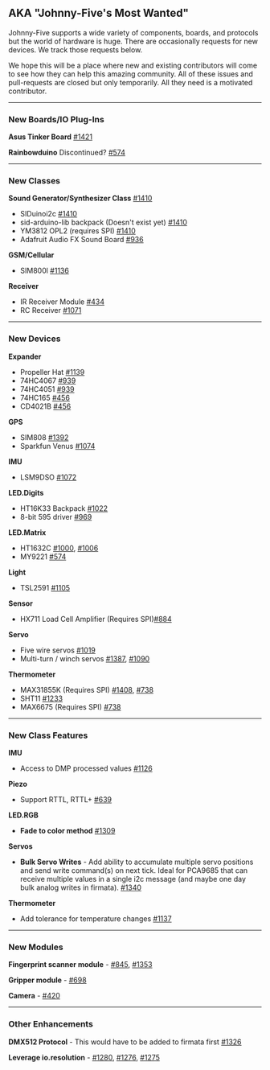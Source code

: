 ## AKA "Johnny-Five's Most Wanted"

Johnny-Five supports a wide variety of components, boards, and protocols but the world of hardware is huge. There are occasionally requests for new devices. We track those requests below.

We hope this will be a place where new and existing contributors will come to see how they can help this amazing community. All of these issues and pull-requests are closed but only temporarily. All they need is a motivated contributor.

------------------
### New Boards/IO Plug-Ins
**Asus Tinker Board** [#1421](/rwaldron/johnny-five/issues/1421)

**Rainbowduino** Discontinued? [#574](/rwaldron/johnny-five/issues/574)

------------------
### New Classes
**Sound Generator/Synthesizer Class** [#1410](/rwaldron/johnny-five/issues/1410)
 - SIDuinoi2c [#1410](/rwaldron/johnny-five/issues/1410)
 - sid-arduino-lib backpack (Doesn't exist yet) [#1410](/rwaldron/johnny-five/issues/1410)
 - YM3812 OPL2 (requires SPI) [#1410](/rwaldron/johnny-five/issues/1410)
 - Adafruit Audio FX Sound Board [#936](/rwaldron/johnny-five/issues/936)

**GSM/Cellular**
 - SIM800l [#1136](/rwaldron/johnny-five/issues/1136)

**Receiver**
 - IR Receiver Module [#434](/rwaldron/johnny-five/issues/434)
 - RC Receiver [#1071](/rwaldron/johnny-five/issues/1071)

------------------
### New Devices

**Expander**
 - Propeller Hat [#1139](/rwaldron/johnny-five/issues/1139)
 - 74HC4067 [#939](/rwaldron/johnny-five/issues/939)
 - 74HC4051 [#939](/rwaldron/johnny-five/issues/939)
 - 74HC165 [#456](/rwaldron/johnny-five/issues/456)
 - CD4021B [#456](/rwaldron/johnny-five/issues/456)

**GPS**
 - SIM808 [#1392](/rwaldron/johnny-five/issues/1392)
 - Sparkfun Venus [#1074](/rwaldron/johnny-five/issues/1074)

**IMU**
 - LSM9DSO [#1072](/rwaldron/johnny-five/issues/1072)

**LED.Digits**
 - HT16K33 Backpack [#1022](/rwaldron/johnny-five/issues/1022)
 - 8-bit 595 driver [#969](/rwaldron/johnny-five/issues/969)

**LED.Matrix**
 - HT1632C [#1000](/rwaldron/johnny-five/issues/1000), [#1006](/rwaldron/johnny-five/issues/1006)
 - MY9221 [#574](/rwaldron/johnny-five/issues/574)

**Light**
  - TSL2591 [#1105](/rwaldron/johnny-five/issues/1105)

**Sensor**
 - HX711 Load Cell Amplifier (Requires SPI)[#884](/rwaldron/johnny-five/issues/884)

**Servo**
 - Five wire servos [#1019](/rwaldron/johnny-five/issues/1019)
 - Multi-turn / winch servos [#1387](/rwaldron/johnny-five/issues/1387), [#1090](/rwaldron/johnny-five/issues/1090)

**Thermometer**
 - MAX31855K (Requires SPI) [#1408](/rwaldron/johnny-five/issues/1408), [#738](/rwaldron/johnny-five/issues/738)
 - SHT11 [#1233](/rwaldron/johnny-five/issues/1233)
 - MAX6675 (Requires SPI) [#738](/rwaldron/johnny-five/issues/738)

------------------
### New Class Features

**IMU**
 - Access to DMP processed values [#1126](/rwaldron/johnny-five/issues/1126)

**Piezo**
 - Support RTTL, RTTL+ [#639](/rwaldron/johnny-five/issues/639)

**LED.RGB**
 - **Fade to color method** [#1309](/rwaldron/johnny-five/issues/1309)

**Servos**
 - **Bulk Servo Writes** - Add ability to accumulate multiple servo positions and send write command(s) on next tick. Ideal for PCA9685 that can receive multiple values in a single i2c message (and maybe one day bulk analog writes in firmata). [#1340](/rwaldron/johnny-five/issues/1340)

**Thermometer**
 - Add tolerance for temperature changes [#1137](/rwaldron/johnny-five/issues/1137)

------------------
### New Modules
**Fingerprint scanner module** - [#845](/rwaldron/johnny-five/issues/845), [#1353](/rwaldron/johnny-five/issues/1353)

**Gripper module** - [#698](/rwaldron/johnny-five/issues/698)

**Camera** - [#420](/rwaldron/johnny-five/issues/420)

------------------
### Other Enhancements
**DMX512 Protocol** - This would have to be added to firmata first [#1326](/rwaldron/johnny-five/issues/1326)

**Leverage io.resolution** - [#1280](/rwaldron/johnny-five/issues/1280), [#1276](/rwaldron/johnny-five/issues/1276), [#1275](/rwaldron/johnny-five/issues/1275)
